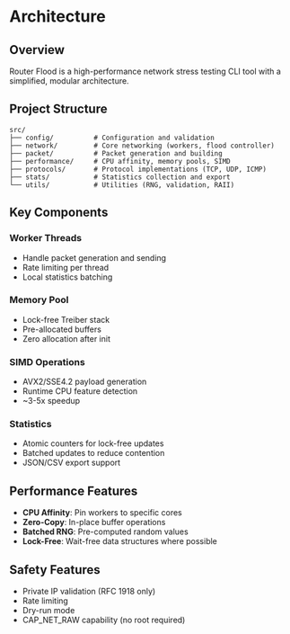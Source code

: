 # Architecture

## Overview

Router Flood is a high-performance network stress testing CLI tool with a simplified, modular architecture.

## Project Structure

```
src/
├── config/          # Configuration and validation
├── network/         # Core networking (workers, flood controller)
├── packet/          # Packet generation and building
├── performance/     # CPU affinity, memory pools, SIMD
├── protocols/       # Protocol implementations (TCP, UDP, ICMP)
├── stats/           # Statistics collection and export
└── utils/           # Utilities (RNG, validation, RAII)
```

## Key Components

### Worker Threads
- Handle packet generation and sending
- Rate limiting per thread
- Local statistics batching

### Memory Pool
- Lock-free Treiber stack
- Pre-allocated buffers
- Zero allocation after init

### SIMD Operations
- AVX2/SSE4.2 payload generation
- Runtime CPU feature detection
- ~3-5x speedup

### Statistics
- Atomic counters for lock-free updates
- Batched updates to reduce contention
- JSON/CSV export support

## Performance Features

- **CPU Affinity**: Pin workers to specific cores
- **Zero-Copy**: In-place buffer operations
- **Batched RNG**: Pre-computed random values
- **Lock-Free**: Wait-free data structures where possible

## Safety Features

- Private IP validation (RFC 1918 only)
- Rate limiting
- Dry-run mode
- CAP_NET_RAW capability (no root required)